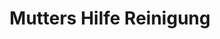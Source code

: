 ---
title: "Mutters Hilfe Reinigung"
url: /recklinghausen/mutters-hilfe-reinigung/
shop: Wäscherei
---